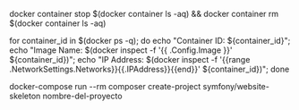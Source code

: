 docker container stop $(docker container ls -aq) && docker container rm $(docker container ls -aq)

for container_id in $(docker ps -q); do   echo "Container ID: ${container_id}";   echo "Image Name: $(docker inspect -f '{{ .Config.Image }}' ${container_id})";   echo "IP Address: $(docker inspect -f '{{range .NetworkSettings.Networks}}{{.IPAddress}}{{end}}' ${container_id})"; done


docker-compose run --rm composer create-project symfony/website-skeleton nombre-del-proyecto




